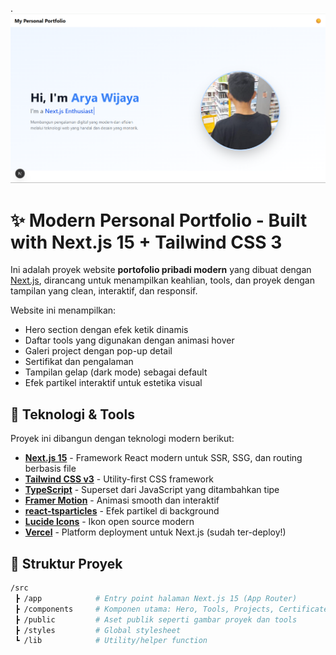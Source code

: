 .![header](./public/images/projects/web_portofolio.png/)

# ✨ Modern Personal Portfolio - Built with Next.js 15 + Tailwind CSS 3

Ini adalah proyek website **portofolio pribadi modern** yang dibuat dengan [Next.js](https://nextjs.org), dirancang untuk menampilkan keahlian, tools, dan proyek dengan tampilan yang clean, interaktif, dan responsif.

Website ini menampilkan:

- Hero section dengan efek ketik dinamis
- Daftar tools yang digunakan dengan animasi hover
- Galeri project dengan pop-up detail
- Sertifikat dan pengalaman
- Tampilan gelap (dark mode) sebagai default
- Efek partikel interaktif untuk estetika visual

## 🚀 Teknologi & Tools

Proyek ini dibangun dengan teknologi modern berikut:

- **[Next.js 15](https://nextjs.org/)** - Framework React modern untuk SSR, SSG, dan routing berbasis file
- **[Tailwind CSS v3](https://tailwindcss.com/)** - Utility-first CSS framework
- **[TypeScript](https://www.typescriptlang.org/)** - Superset dari JavaScript yang ditambahkan tipe
- **[Framer Motion](https://www.framer.com/motion/)** - Animasi smooth dan interaktif
- **[react-tsparticles](https://github.com/tsparticles/react)** - Efek partikel di background
- **[Lucide Icons](https://lucide.dev/)** - Ikon open source modern
- **[Vercel](https://vercel.com/)** - Platform deployment untuk Next.js (sudah ter-deploy!)

## 🧠 Struktur Proyek

```bash
/src
 ┣ /app            # Entry point halaman Next.js 15 (App Router)
 ┣ /components     # Komponen utama: Hero, Tools, Projects, Certificates, dll
 ┣ /public         # Aset publik seperti gambar proyek dan tools
 ┣ /styles         # Global stylesheet
 ┗ /lib            # Utility/helper function
```
